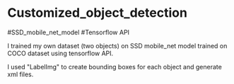 # Customized_object_detection
#SSD_mobile_net_model     #Tensorflow API

I trained my own dataset (two objects) on SSD mobile_net model trained on COCO dataset using tensorflow API.

I used "LabelImg" to create bounding boxes for each object and generate xml files.
